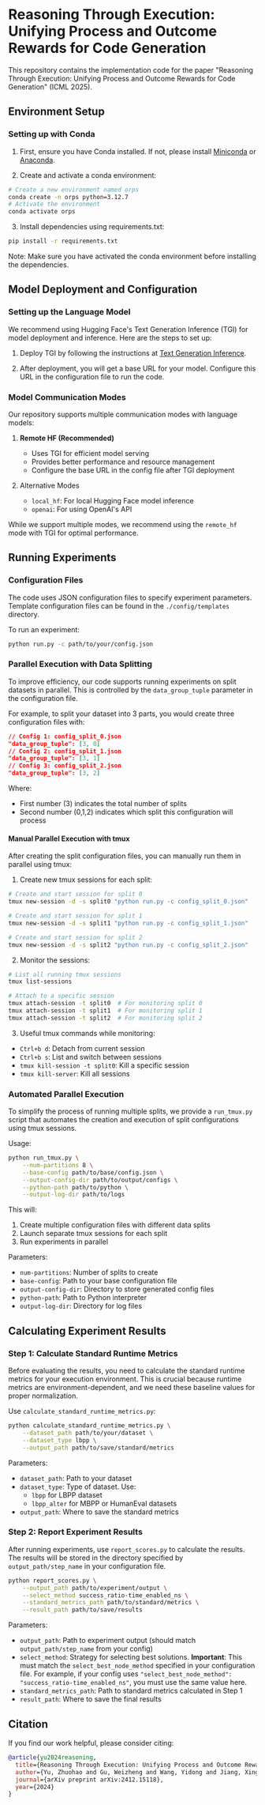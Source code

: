 # Reasoning Through Execution: Unifying Process and Outcome Rewards for Code Generation

This repository contains the implementation code for the paper "Reasoning Through Execution: Unifying Process and Outcome Rewards for Code Generation" (ICML 2025).

## Environment Setup

### Setting up with Conda

1. First, ensure you have Conda installed. If not, please install [Miniconda](https://docs.conda.io/en/latest/miniconda.html) or [Anaconda](https://www.anaconda.com/products/distribution).

2. Create and activate a conda environment:
```bash
# Create a new environment named orps
conda create -n orps python=3.12.7
# Activate the environment
conda activate orps
```

3. Install dependencies using requirements.txt:
```bash
pip install -r requirements.txt
```

Note: Make sure you have activated the conda environment before installing the dependencies.

## Model Deployment and Configuration

### Setting up the Language Model

We recommend using Hugging Face's Text Generation Inference (TGI) for model deployment and inference. Here are the steps to set up:

1. Deploy TGI by following the instructions at [Text Generation Inference](https://github.com/huggingface/text-generation-inference).

2. After deployment, you will get a base URL for your model. Configure this URL in the configuration file to run the code.

### Model Communication Modes

Our repository supports multiple communication modes with language models:

1. **Remote HF (Recommended)**
   - Uses TGI for efficient model serving
   - Provides better performance and resource management
   - Configure the base URL in the config file after TGI deployment

2. Alternative Modes
   - `local_hf`: For local Hugging Face model inference
   - `openai`: For using OpenAI's API

While we support multiple modes, we recommend using the `remote_hf` mode with TGI for optimal performance.

## Running Experiments

### Configuration Files

The code uses JSON configuration files to specify experiment parameters. Template configuration files can be found in the `./config/templates` directory.

To run an experiment:
```bash
python run.py -c path/to/your/config.json
```

### Parallel Execution with Data Splitting

To improve efficiency, our code supports running experiments on split datasets in parallel. This is controlled by the `data_group_tuple` parameter in the configuration file.

For example, to split your dataset into 3 parts, you would create three configuration files with:
```json
// Config 1: config_split_0.json
"data_group_tuple": [3, 0]
// Config 2: config_split_1.json
"data_group_tuple": [3, 1]
// Config 3: config_split_2.json
"data_group_tuple": [3, 2]
```

Where:
- First number (3) indicates the total number of splits
- Second number (0,1,2) indicates which split this configuration will process

#### Manual Parallel Execution with tmux

After creating the split configuration files, you can manually run them in parallel using tmux:

1. Create new tmux sessions for each split:
```bash
# Create and start session for split 0
tmux new-session -d -s split0 "python run.py -c config_split_0.json"

# Create and start session for split 1
tmux new-session -d -s split1 "python run.py -c config_split_1.json"

# Create and start session for split 2
tmux new-session -d -s split2 "python run.py -c config_split_2.json"
```

2. Monitor the sessions:
```bash
# List all running tmux sessions
tmux list-sessions

# Attach to a specific session
tmux attach-session -t split0  # For monitoring split 0
tmux attach-session -t split1  # For monitoring split 1
tmux attach-session -t split2  # For monitoring split 2
```

3. Useful tmux commands while monitoring:
- `Ctrl+b d`: Detach from current session
- `Ctrl+b s`: List and switch between sessions
- `tmux kill-session -t split0`: Kill a specific session
- `tmux kill-server`: Kill all sessions

### Automated Parallel Execution

To simplify the process of running multiple splits, we provide a `run_tmux.py` script that automates the creation and execution of split configurations using tmux sessions.

Usage:
```bash
python run_tmux.py \
    --num-partitions 8 \
    --base-config path/to/base/config.json \
    --output-config-dir path/to/output/configs \
    --python-path path/to/python \
    --output-log-dir path/to/logs
```

This will:
1. Create multiple configuration files with different data splits
2. Launch separate tmux sessions for each split
3. Run experiments in parallel

Parameters:
- `num-partitions`: Number of splits to create
- `base-config`: Path to your base configuration file
- `output-config-dir`: Directory to store generated config files
- `python-path`: Path to Python interpreter
- `output-log-dir`: Directory for log files

## Calculating Experiment Results

### Step 1: Calculate Standard Runtime Metrics

Before evaluating the results, you need to calculate the standard runtime metrics for your execution environment. This is crucial because runtime metrics are environment-dependent, and we need these baseline values for proper normalization.

Use `calculate_standard_runtime_metrics.py`:
```bash
python calculate_standard_runtime_metrics.py \
    --dataset_path path/to/your/dataset \
    --dataset_type lbpp \
    --output_path path/to/save/standard/metrics
```

Parameters:
- `dataset_path`: Path to your dataset
- `dataset_type`: Type of dataset. Use:
  - `lbpp` for LBPP dataset
  - `lbpp_alter` for MBPP or HumanEval datasets
- `output_path`: Where to save the standard metrics

### Step 2: Report Experiment Results

After running experiments, use `report_scores.py` to calculate the results. The results will be stored in the directory specified by `output_path/step_name` in your configuration file.

```bash
python report_scores.py \
    --output_path path/to/experiment/output \
    --select_method success_ratio-time_enabled_ns \
    --standard_metrics_path path/to/standard/metrics \
    --result_path path/to/save/results
```

Parameters:
- `output_path`: Path to experiment output (should match `output_path/step_name` from your config)
- `select_method`: Strategy for selecting best solutions. **Important**: This must match the `select_best_node_method` specified in your configuration file. For example, if your config uses `"select_best_node_method": "success_ratio-time_enabled_ns"`, you must use the same value here.
- `standard_metrics_path`: Path to standard metrics calculated in Step 1
- `result_path`: Where to save the final results

## Citation

If you find our work helpful, please consider citing:

```bibtex
@article{yu2024reasoning,
  title={Reasoning Through Execution: Unifying Process and Outcome Rewards for Code Generation},
  author={Yu, Zhuohao and Gu, Weizheng and Wang, Yidong and Jiang, Xingru and Zeng, Zhengran and Wang, Jindong and Ye, Wei and Zhang, Shikun},
  journal={arXiv preprint arXiv:2412.15118},
  year={2024}
}
```
